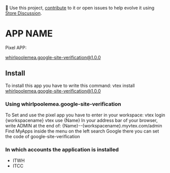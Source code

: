 📢 Use this project, [contribute](https://github.com/vtex-apps/CHANGEME) to it or open issues to help evolve it using [Store Discussion](https://github.com/vtex-apps/store-discussion).

# APP NAME

Pixel APP:

whirlpoolemea.google-site-verification@1.0.0

## Install

To install this app you have to write this command:
  vtex install whirlpoolemea.google-site-verification@1.0.0



### Using whirlpoolemea.google-site-verification

To Set and use the pixel app you have to enter in your workspace:
  vtex login {workspacename}
  vtex use {Name}
In your address bar of your browser, write ADMIN at the end of:
 {Name}--{workspacename}.myvtex.com/admin
Find MyApps inside the menu on the left
search Google
there you can set the code of google-site-verification


### In which accounts the application is installed

- ITWH
- ITCC
